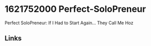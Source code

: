 # 1621752000 Perfect-SoloPreneur

Perfect SoloPreneur: If I Had to Start Again...
They Call Me Hoz





## Links

